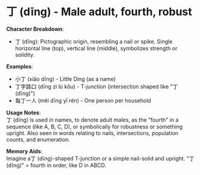 # **丁 (dīng) - Male adult, fourth, robust**

**Character Breakdown**:  
- 丁 (dīng): Pictographic origin, resembling a nail or spike. Single horizontal line (top), vertical line (middle), symbolizes strength or solidity.

**Examples**:  
- 小丁 (xiǎo dīng) - Little Ding (as a name)  
- 丁字路口 (dīng zì lù kǒu) - T-junction (intersection shaped like "丁 (dīng)")  
- 每丁一人 (měi dīng yī rén) - One person per household

**Usage Notes**:  
丁 (dīng) is used in names, to denote adult males, as the "fourth" in a sequence (like A, B, C, D), or symbolically for robustness or something upright. Also seen in words relating to nails, intersections, population counts, and enumeration.

**Memory Aids**:  
Imagine a丁 (dīng)-shaped T-junction or a simple nail-solid and upright. "丁 (dīng)" = fourth in order, like D in ABCD.